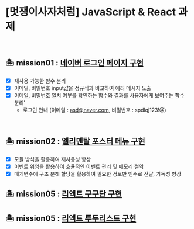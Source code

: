# [멋쟁이사자처럼] JavaScript & React 과제

<br>

## 🏝️ mission01 : [네이버 로그인 페이지 구현](https://s0zzang.github.io/js-homework/mission01/)

- [x] 재사용 가능한 함수 분리
- [x] 이메일, 비밀번호 input값을 정규식과 비교하여 에러 메시지 노출
- [x] 이메일, 비밀번호 일치 여부를 확인하는 함수와 결과를 사용자에게 보여주는 함수 분리'
  - 로그인 안내 (이메일 : asd@naver.com, 비밀번호 : spdlqj123!@)

<br>

## 🏝️ mission02 : [엘리멘탈 포스터 메뉴 구현](https://s0zzang.github.io/js-homework/mission02/client)

- [x] 모듈 방식을 활용하여 재사용성 향상
- [x] 이벤트 위임을 활용하여 효율적인 이벤트 관리 및 메모리 절약
- [x] 매개변수에 구조 분해 할당을 활용하여 필요한 정보만 인수로 전달, 가독성 향상

## 🏝️ mission05 : [리액트 구구단 구현](https://s0zzang.github.io/js-homework/mission04/)

## 🏝️ mission05 : [리액트 투두리스트 구현](https://s0zzang.github.io/js-homework/mission05/)
